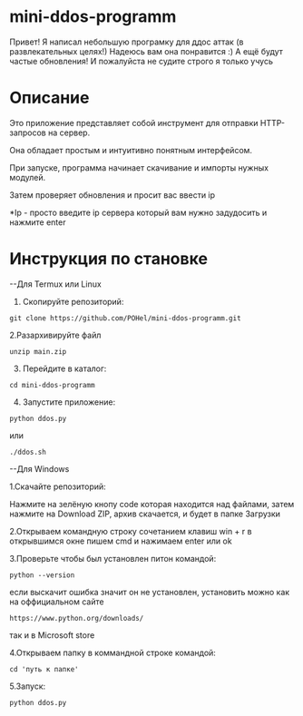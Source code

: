 # mini-ddos-programm
Привет!
Я написал небольшую програмку для ддос аттак (в развлекательных целях!)
Надеюсь вам она понравится :)
А ещё будут частые обновления!
И пожалуйста не судите строго я только учусь

# Описание

Это приложение представляет собой инструмент для отправки HTTP-запросов на сервер. 

Она обладает простым и интуитивно понятным интерфейсом.

При запуске, программа начинает скачивание и импорты нужных модулей. 

Затем проверяет обновления и просит вас ввести ip

*Ip - просто введите ip сервера который вам нужно задудосить и нажмите enter

# Инструкция по становке
--Для Termux или Linux
1. Скопируйте репозиторий:

```
git clone https://github.com/POHel/mini-ddos-programm.git
```

2.Разархивируйте файл
```
unzip main.zip
```

3. Перейдите в каталог:

```
cd mini-ddos-programm
```

4. Запустите приложение:
   
```
python ddos.py
```

или

```
./ddos.sh
```

--Для Windows

1.Скачайте репозиторий:

Нажмите на зелёную кнопу code которая находится над файлами, 
затем нажмите на Download ZIP, 
архив скачается, и будет в папке Загрузки

2.Открываем командную строку
сочетанием клавиш win + r 
в открывшимся окне пишем cmd и нажимаем enter или ok 

3.Проверьте чтобы был установлен питон
командой:

```
python --version
```

если выскачит ошибка значит он не установлен, установить можно как на оффициальном сайте

```
https://www.python.org/downloads/
```
так и в Microsoft store

4.Открываем папку в коммандной строке командой:

```
cd 'путь к папке'
```

5.Запуск:

```
python ddos.py
```











